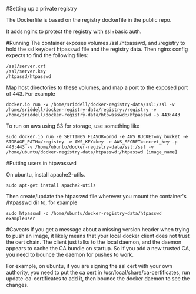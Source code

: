 #Setting up a private registry

The Dockerfile is based on the registry dockerfile in the public repo.

It adds nginx to protect the registry with ssl+basic auth.

#Running
The container exposes volumes /ssl /htpasswd, and /registry to hold the ssl key/cert htpasswd file and the registry data.  Then nginx config expects to find the following files:

```
/ssl/server.crt
/ssl/server.key
/htpassd/htpasswd
```

Map host directories to these volumes, and map a port to the exposed port of 443.  For example

```
docker.io run -v /home/sriddell/docker-registry-data/ssl:/ssl -v /home/sriddell/docker-registry-data/registry:/registry -v /home/sriddell/docker-registry-data/htpwasswd:/htpasswd -p 443:443
```

To run on aws using S3 for storage, use something like

```
sudo docker.io run -e SETTINGS_FLAVOR=prod -e AWS_BUCKET=my_bucket -e STORAGE_PATH=/registry -e AWS_KEY=key -e AWS_SECRET=secret_key -p 443:443 -v /home/ubuntu/docker-registry-data/ssl:/ssl -v /home/ubuntu/docker-registry-data/htpasswd:/htpasswd [image_name]
```

#Putting users in htpwasswd

On ubuntu, install apache2-utils.

```
sudo apt-get install apache2-utils
```

Then create/update the htpasswd file wherever you mount the container's /htpasswd dir to, for example

```
sudo htpasswd -c /home/ubuntu/docker-registry-data/htpasswd exampleuser
```

#Caveats
If you get a message about a missing version header when trying to push an image, it likely means that your local docker client does not trust the cert chain.  The client just talks to the local daemon, and the daemon appears to cache the CA bundle on startup.  So if you add a new trusted CA, you need to bounce the daemon for pushes to work.

For example, on ubuntu, if you are signing the ssl cert with your own authority, you need to put the ca cert in /usr/local/share/ca-certificates, run update-ca-certificates to add it, then bounce the docker daemon to see the changes.
